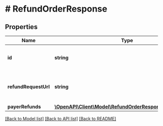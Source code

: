 # # RefundOrderResponse

## Properties

Name | Type | Description | Notes
------------ | ------------- | ------------- | -------------
**id** | **string** | Universally unique identifier (UUID) v4 |
**refundRequestUrl** | **string** | URL to the order refund request, if any | [optional]
**payerRefunds** | [**\OpenAPI\Client\Model\RefundOrderResponsePayerRefund[]**](RefundOrderResponsePayerRefund.md) |  |

[[Back to Model list]](../../README.md#models) [[Back to API list]](../../README.md#endpoints) [[Back to README]](../../README.md)
